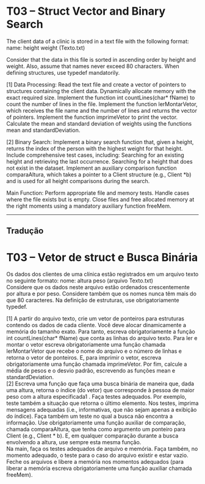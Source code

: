 # T03 – Struct Vector and Binary Search
The client data of a clinic is stored in a text file with the following format:
name: height weight (Texto.txt)

Consider that the data in this file is sorted in ascending order by height and weight. Also, assume that names never exceed 80 characters. When defining structures, use typedef mandatorily.

[1] Data Processing: 
Read the text file and create a vector of pointers to structures containing the client data.
Dynamically allocate memory with the exact required size.
Implement the function int countLines(char* fName) to count the number of lines in the file.
Implement the function lerMontarVetor, which receives the file name and the number of lines and returns the vector of pointers.
Implement the function imprimeVetor to print the vector.
Calculate the mean and standard deviation of weights using the functions mean and standardDeviation.

[2] Binary Search: 
Implement a binary search function that, given a height, returns the index of the person with the highest weight for that height.
Include comprehensive test cases, including:
Searching for an existing height and retrieving the last occurrence.
Searching for a height that does not exist in the dataset.
Implement an auxiliary comparison function comparaAltura, which takes a pointer to a Client structure (e.g., Client *b) and is used for all height comparisons during the search.

Main Function: 
Perform appropriate file and memory tests.
Handle cases where the file exists but is empty.
Close files and free allocated memory at the right moments using a mandatory auxiliary function freeMem.
***********
## Tradução
# T03 – Vetor de struct e Busca Binária
Os dados dos clientes de uma clínica estão registrados em um arquivo texto no seguinte formato: nome:
altura peso (arquivo Texto.txt)  
Considere que os dados neste arquivo estão ordenados crescentemente por altura e por peso. Considere também 
que os nomes nunca têm mais do que 80 caracteres. Na definição de estruturas, use obrigatoriamente typedef.  

[1] A partir do arquivo texto, crie um vetor de ponteiros para estruturas contendo os dados de cada cliente. Você deve alocar dinamicamente a memória do tamanho exato. Para tanto, escreva 
obrigatoriamente a função int countLines(char* fName) que conta as linhas do arquivo texto. Para ler e montar o 
vetor escreva obrigatoriamente uma função chamada lerMontarVetor que recebe o nome do arquivo e o número de 
linhas e retorna o vetor de ponteiros. E, para imprimir o vetor, escreva obrigatoriamente uma função chamada 
imprimeVetor. Por fim, calcule a média de pesos e o desvio padrão, escrevendo as funções mean
e standardDeviation.  
[2] Escreva uma função que faça uma busca binária de maneira que, dada uma altura, retorna o índice (do vetor) 
que corresponde à pessoa de maior peso com a altura especificada1
. Faça testes adequados. Por exemplo, teste também a situação que 
retorna o último elemento. Nos testes, imprima 
mensagens adequadas (i.e., informativas, que não sejam apenas a exibição do índice). Faça também um teste no 
qual a busca não encontra a informação. Use obrigatoriamente uma função auxiliar de comparação, chamada 
comparaAltura, que tenha como argumento um ponteiro para Client (e.g., Client * b). E, em qualquer comparação 
durante a busca envolvendo a altura, use sempre esta mesma função.  
Na main, faça os testes adequados de arquivo e memória. Faça também, no momento adequado, o teste para o 
caso do arquivo existir e estar vazio. Feche os arquivos e libere a memória nos momentos adequados (para liberar 
a memória escreva obrigatoriamente uma função auxiliar chamada freeMem).
